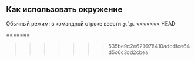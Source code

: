 ## Как использовать окружение
Обычный режим: в командной строке ввести `gulp`.
<<<<<<< HEAD

=======
>>>>>>> 535be9c2e629978410adddfce64d5c6c3cd2cbea
